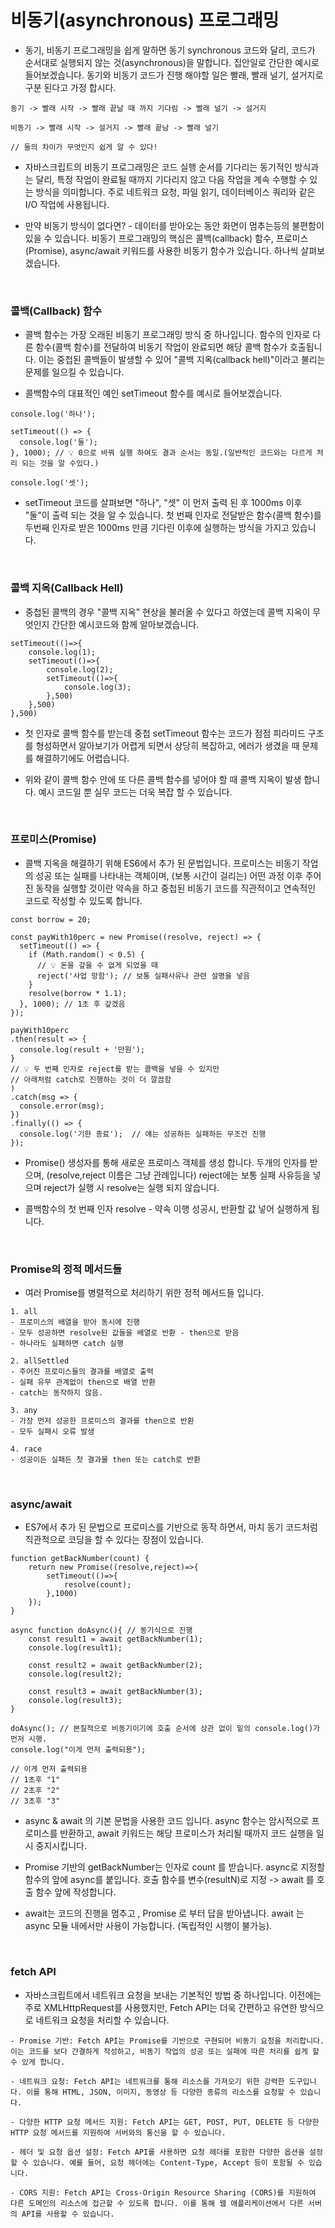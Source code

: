 # 비동기(asynchronous) 프로그래밍

- 동기, 비동기 프로그래밍을 쉽게 말하면 동기 synchronous 코드와 달리, 코드가 순서대로 실행되지 않는 것(asynchronous)을 말합니다. 집안일로 간단한 예시로 들어보겠습니다. 동기와 비동기 코드가 진행 해야할 일은 빨래, 빨래 널기, 설거지로 구분 된다고 가정 합시다.

```
동기 -> 빨래 시작 -> 빨래 끝날 때 까지 기다림 -> 빨래 널기 -> 설거지

비동기 -> 빨래 시작 -> 설거지 -> 빨래 끝남 -> 빨래 널기

// 둘의 차이가 무엇인지 쉽게 알 수 있다!
```

- 자바스크립트의 비동기 프로그래밍은 코드 실행 순서를 기다리는 동기적인 방식과는 달리, 특정 작업이 완료될 때까지 기다리지 않고 다음 작업을 계속 수행할 수 있는 방식을 의미합니다. 주로 네트워크 요청, 파일 읽기, 데이터베이스 쿼리와 같은 I/O 작업에 사용됩니다.

- 만약 비동기 방식이 없다면? - 데이터를 받아오는 동안 화면이 멈추는등의 불편함이 있을 수 있습니다. 비동기 프로그래밍의 핵심은 콜백(callback) 함수, 프로미스(Promise), async/await 키워드를 사용한 비동기 함수가 있습니다. 하나씩 살펴보겠습니다.

<br>

### 콜백(Callback) 함수

- 콜백 함수는 가장 오래된 비동기 프로그래밍 방식 중 하나입니다. 함수의 인자로 다른 함수(콜백 함수)를 전달하여 비동기 작업이 완료되면 해당 콜백 함수가 호출됩니다. 이는 중첩된 콜백들이 발생할 수 있어 "콜백 지옥(callback hell)"이라고 불리는 문제를 일으킬 수 있습니다.

- 콜백함수의 대표적인 예인 setTimeout 함수를 예시로 들어보겠습니다.

```
console.log('하나');

setTimeout(() => {
  console.log('둘');
}, 1000); // 💡 0으로 바꿔 실행 하여도 결과 순서는 동일.(일반적인 코드와는 다르게 처리 되는 것을 알 수있다.)

console.log('셋');
```

- setTimeout 코드를 살펴보면 "하나", "셋" 이 먼저 출력 된 후 1000ms 이후 "둘"이 출력 되는 것을 알 수 있습니다. 첫 번째 인자로 전달받은 함수(콜백 함수)를 두번째 인자로 받은 1000ms 만큼 기다린 이후에 실행하는 방식을 가지고 있습니다.

<br>

### 콜백 지옥(Callback Hell)

- 중첩된 콜백의 경우 "콜백 지옥" 현상을 불러올 수 있다고 하였는데 콜백 지옥이 무엇인지 간단한 예시코드와 함께 알아보겠습니다.

```
setTimeout(()=>{
	console.log(1);
    setTimeout(()=>{
    	console.log(2);
        setTimeout(()=>{
        	console.log(3);
        },500)
    },500)
},500)
```

- 첫 인자로 콜백 함수를 받는데 중첩 setTimeout 함수는 코드가 점점 피라미드 구조를 형성하면서 알아보기가 어렵게 되면서 상당히 복잡하고, 에러가 생겼을 때 문제를 해결하기에도 어렵습니다. 

- 위와 같이 콜백 함수 안에 또 다른 콜백 함수를 넣어야 할 때 콜백 지옥이 발생 합니다. 예시 코드일 뿐 실무 코드는 더욱 복잡 할 수 있습니다.

<br>

### 프로미스(Promise)

- 콜백 지옥을 해결하기 위해 ES6에서 추가 된 문법입니다.  프로미스는 비동기 작업의 성공 또는 실패를 나타내는 객체이며, (보통 시간이 걸리는) 어떤 과정 이후 주어진 동작을 실행할 것이란 약속을 하고 중첩된 비동기 코드를 직관적이고 연속적인 코드로 작성할 수 있도록 합니다.

```
const borrow = 20;

const payWith10perc = new Promise((resolve, reject) => {
  setTimeout(() => {
    if (Math.random() < 0.5) {
      // 💡 돈을 갚을 수 없게 되었을 때
      reject('사업 망함'); // 보통 실패사유나 관련 설명을 넣음
    }
    resolve(borrow * 1.1);
  }, 1000); // 1초 후 갚겠음
});

payWith10perc
.then(result => {
  console.log(result + '만원');
}
// 💡 두 번째 인자로 reject를 받는 콜백을 넣을 수 있지만
// 아래처럼 catch로 진행하는 것이 더 깔끔함
)
.catch(msg => {
  console.error(msg);
})
.finally(() => {
  console.log('기한 종료');  // 얘는 성공하든 실패하든 무조건 진행
});
```

- Promise() 생성자를 통해 새로운 프로미스 객체를 생성 합니다. 두개의 인자를 받으며, (resolve,reject 이름은 그냥 관례입니다) reject에는 보통 실패 사유등을 넣으며 reject가 실행 시 resolve는 실행 되지 않습니다. 

- 콜백함수의 첫 번째 인자 resolve - 약속 이행 성공시, 반환할 값 넣어 실행하게 됩니다. 

<br>

### Promise의 정적 메서드들

- 여러 Promise를 병렬적으로 처리하기 위한 정적 메서드들 입니다. 

```
1. all
- 프로미스의 배열을 받아 동시에 진행
- 모두 성공하면 resolve된 값들을 배열로 반환 - then으로 받음
- 하나라도 실패하면 catch 실행

2. allSettled
- 주어진 프로미스들의 결과를 배열로 출력
- 실패 유무 관계없이 then으로 배열 반환
- catch는 동작하지 않음.

3. any
- 가장 먼저 성공한 프로미스의 결과를 then으로 반환
- 모두 실패시 오류 발생

4. race
- 성공이든 실패든 첫 결과물 then 또는 catch로 반환
```

<br>

### async/await 

-  ES7에서 추가 된 문법으로 프로미스를 기반으로 동작 하면서, 마치 동기 코드처럼 직관적으로 코딩을 할 수 있다는 장점이 있습니다. 

```
function getBackNumber(count) {
	return new Promise((resolve,reject)=>{
    	setTimeout(()=>{
        	resolve(count);
        },1000)
    });
}

async function doAsync(){ // 동기식으로 진행
	const result1 = await getBackNumber(1);
    console.log(result1);
    
    const result2 = await getBackNumber(2);
    console.log(result2);
    
    const result3 = await getBackNumber(3);
    console.log(result3);
}

doAsync(); // 본질적으로 비동기이기에 호출 순서에 상관 없이 밑의 console.log()가 먼저 시행.
console.log("이게 먼저 출력되용");

// 이게 먼저 출력되용
// 1초후 "1"
// 2초후 "2"
// 3초후 "3"
```

- async & await 의 기본 문법을 사용한 코드 입니다. async 함수는 암시적으로 프로미스를 반환하고, await 키워드는 해당 프로미스가 처리될 때까지 코드 실행을 일시 중지시킵니다.

- Promise 기반의 getBackNumber는 인자로 count 를 받습니다. async로 지정할 함수의 앞에 async를 붙입니다. 호출 함수를 변수(resultN)로 지정 -> await 를 호출 함수 앞에 작성합니다.

- await는 코드의 진행을 멈추고 , Promise 로 부터 답을 받아냅니다. await 는 async 모듈 내에서만 사용이 가능합니다. (독립적인 시행이 불가능).

<br>

### fetch API

- 자바스크립트에서 네트워크 요청을 보내는 기본적인 방법 중 하나입니다. 이전에는 주로 XMLHttpRequest를 사용했지만, Fetch API는 더욱 간편하고 유연한 방식으로 네트워크 요청을 처리할 수 있습니다.

```
- Promise 기반: Fetch API는 Promise를 기반으로 구현되어 비동기 요청을 처리합니다. 이는 코드를 보다 간결하게 작성하고, 비동기 작업의 성공 또는 실패에 따른 처리를 쉽게 할 수 있게 합니다.

- 네트워크 요청: Fetch API는 네트워크를 통해 리소스를 가져오기 위한 강력한 도구입니다. 이를 통해 HTML, JSON, 이미지, 동영상 등 다양한 종류의 리소스를 요청할 수 있습니다.

- 다양한 HTTP 요청 메서드 지원: Fetch API는 GET, POST, PUT, DELETE 등 다양한 HTTP 요청 메서드를 지원하여 서버와의 통신을 할 수 있습니다.

- 헤더 및 요청 옵션 설정: Fetch API를 사용하면 요청 헤더를 포함한 다양한 옵션을 설정할 수 있습니다. 예를 들어, 요청 헤더에는 Content-Type, Accept 등이 포함될 수 있습니다.

- CORS 지원: Fetch API는 Cross-Origin Resource Sharing (CORS)를 지원하여 다른 도메인의 리소스에 접근할 수 있도록 합니다. 이를 통해 웹 애플리케이션에서 다른 서버의 API를 사용할 수 있습니다.
```
